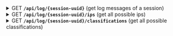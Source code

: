 <details>
 <summary>
    <span class="blue">GET</span> <code><b>/api/log/{session-uuid}</b></code> (get log messages of a session)
</summary>

##### Query Parameters

> | name                   | type     | data type       | description                                |
> |------------------------|----------|-----------------|--------------------------------------------|
> | from                   | required | int             | first index of the returned logs           |
> | count                  | required | int             | max count of returned logs                 |
> | files                  | required | string[]        | a list of all used file names              |
> | order                  | optional | "ASC" or "DESC" | how the data should be sorted              |       
> | filters.date.from      | optional | Date            | start of range of valid dates              |
> | filters.date.to        | optional | Date            | end of range of valid dates                |
> | filters.ip             | optional | string          | only ip to be returned                     |
> | filters.text           | optional | string          | text to be included in the content         |
> | filters.regex          | optional | bool            | if the text should be interpreted as regex |
> | filters.classification | optional | string          | only classification to be returned         |

##### Responses

> | http code | response                |
> |-----------|-------------------------|
> | `200`     | `{logs: logEntry[]}`    |
> | `400`     | missing/wrong body data |
> | `500`     | internal server error   |

LogEntry data structure

```ts
{
    session_id: UUID;
    file_name: string;
    entry_nr: number;
    creation_date: Date;
    classification: "info" | "error";
    service_ip: string | undefined;
    user_id: string | undefined;
    user_session_id: string | undefined;
    java_class: string;
    content: string;
}
```

</details>

<details>
 <summary>
    <span class="blue">GET</span> <code><b>/api/log/{session-uuid}/ips</b></code> (get all possible ips)
</summary>

##### Query Parameters

> | name                   | type     | data type | description                                |
> |------------------------|----------|-----------|--------------------------------------------|
> | files                  | required | string[]  | a list of all used file names              |
> | filters.date.from      | optional | Date      | start of range of valid dates              |
> | filters.date.to        | optional | Date      | end of range of valid dates                |
> | filters.text           | optional | string    | text to be included in the content         |
> | filters.regex          | optional | bool      | if the text should be interpreted as regex |
> | filters.classification | optional | string    | only classification to be returned         |

##### Responses

> | http code | response                |
> |-----------|-------------------------|
> | `200`     | `{ips: string[]}`       |
> | `400`     | missing/wrong body data |
> | `500`     | internal server error   |

</details>

<details>
 <summary>
    <span class="blue">GET</span> <code><b>/api/log/{session-uuid}/classifications</b></code> (get all possible classifications)
</summary>

##### Query Parameters

> | name                   | type     | data type         | description                                |
> |------------------------|----------|-------------------|--------------------------------------------|
> | files                  | required | string[]          | a list of all used file names              |
> | filters.date.from      | optional | Date              | start of range of valid dates              |
> | filters.date.to        | optional | Date              | end of range of valid dates                |
> | filters.ip             | optional | string            | only ip to be returned                     |
> | filters.text           | optional | string            | text to be included in the content         |
> | filters.regex          | optional | bool              | if the text should be interpreted as regex |

##### Responses

> | http code | response                      |
> |-----------|-------------------------------|
> | `200`     | `{classifications: string[]}` |
> | `400`     | missing/wrong body data       |
> | `500`     | internal server error         |

</details>